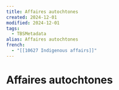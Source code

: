 ```yaml
---
title: Affaires autochtones
created: 2024-12-01
modified: 2024-12-01
tags:
  - TBSMetadata
alias: Affaires autochtones
french:
  - "[[10627 Indigenous affairs]]"
---
```

# Affaires autochtones
